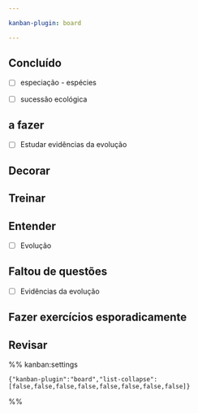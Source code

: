 ```yaml
---

kanban-plugin: board

---
```


## Concluído

- [ ] especiação - espécies
- [ ] sucessão ecológica


## a fazer

- [ ] Estudar evidências da evolução


## Decorar



## Treinar



## Entender

- [ ] Evolução


## Faltou de questões

- [ ] Evidências da evolução


## Fazer exercícios esporadicamente



## Revisar





%% kanban:settings
```
{"kanban-plugin":"board","list-collapse":[false,false,false,false,false,false,false,false]}
```
%%